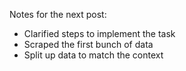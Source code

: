 Notes for the next post: 

- Clarified steps to implement the task
- Scraped the first bunch of data
- Split up data to match the context